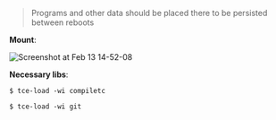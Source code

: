 > Programs and other data should be placed there to be persisted between reboots

**Mount**:

![Screenshot at Feb 13 14-52-08](https://user-images.githubusercontent.com/24318966/74432930-7e455c80-4e70-11ea-8156-eecca8fdc3df.png)

**Necessary libs**:

`$ tce-load -wi compiletc`

`$ tce-load -wi git`
